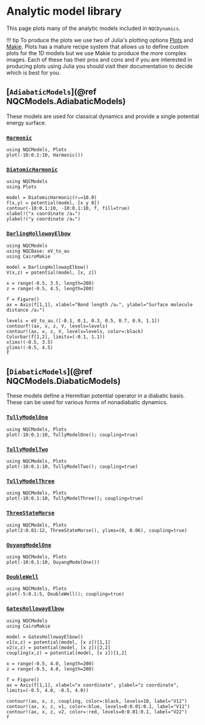 # Analytic model library

This page plots many of the analytic models included in `NQCDynamics`.

!!! tip 
    To produce the plots we use two of Julia's plotting options [Plots](http://docs.juliaplots.org/latest/)
    and [Makie](https://makie.juliaplots.org/dev/).
    Plots has a mature recipe system that allows us to define custom plots for the 1D models
    but we use Makie to produce the more complex images.
    Each of these has their pros and cons and if you are interested in producing plots
    using Julia you should visit their documentation to decide which is best for you.

## [`AdiabaticModels`](@ref NQCModels.AdiabaticModels)
These models are used for classical dynamics and provide a single potential energy surface.

### [`Harmonic`](@ref)
```@example
using NQCModels, Plots
plot(-10:0.1:10, Harmonic())
```

### [`DiatomicHarmonic`](@ref)

```@example
using NQCModels
using Plots

model = DiatomicHarmonic(r₀=10.0)
f(x,y) = potential(model, [x y 0])
contour(-10:0.1:10, -10:0.1:10, f, fill=true)
xlabel!("x coordinate /a₀")
ylabel!("y coordinate /a₀")
```

### [`DarlingHollowayElbow`](@ref)

```@example
using NQCModels
using NQCBase: eV_to_au
using CairoMakie

model = DarlingHollowayElbow()
V(x,z) = potential(model, [x, z])

x = range(-0.5, 3.5, length=200)
z = range(-0.5, 4.5, length=200)

f = Figure()
ax = Axis(f[1,1], xlabel="Bond length /a₀", ylabel="Surface molecule distance /a₀")

levels = eV_to_au.([-0.1, 0.1, 0.3, 0.5, 0.7, 0.9, 1.1])
contourf!(ax, x, z, V, levels=levels)
contour!(ax, x, z, V, levels=levels, color=:black)
Colorbar(f[1,2], limits=(-0.1, 1.1))
xlims!(-0.5, 3.5)
ylims!(-0.5, 4.5)
f
```

## [`DiabaticModels`](@ref NQCModels.DiabaticModels)
These models define a Hermitian potential operator in a diabatic basis.
These can be used for various forms of nonadiabatic dynamics.

### [`TullyModelOne`](@ref)
```@example
using NQCModels, Plots
plot(-10:0.1:10, TullyModelOne(); coupling=true)
```
### [`TullyModelTwo`](@ref)
```@example
using NQCModels, Plots
plot(-10:0.1:10, TullyModelTwo(); coupling=true)
```
### [`TullyModelThree`](@ref)
```@example
using NQCModels, Plots
plot(-10:0.1:10, TullyModelThree(); coupling=true)
```
### [`ThreeStateMorse`](@ref)
```@example
using NQCModels, Plots
plot(2:0.01:12, ThreeStateMorse(), ylims=(0, 0.06), coupling=true)
```
### [`OuyangModelOne`](@ref)
```@example
using NQCModels, Plots
plot(-10:0.1:10, OuyangModelOne())
```
### [`DoubleWell`](@ref)
```@example
using NQCModels, Plots
plot(-5:0.1:5, DoubleWell(); coupling=true)
```
### [`GatesHollowayElbow`](@ref)
```@example
using NQCModels
using CairoMakie

model = GatesHollowayElbow()
v1(x,z) = potential(model, [x z])[1,1]
v2(x,z) = potential(model, [x z])[2,2]
coupling(x,z) = potential(model, [x z])[1,2]

x = range(-0.5, 4.0, length=200)
z = range(-0.5, 4.0, length=200)

f = Figure()
ax = Axis(f[1,1], xlabel="x coordinate", ylabel="z coordinate", limits=(-0.5, 4.0, -0.5, 4.0))

contour!(ax, x, z, coupling, color=:black, levels=10, label="V12")
contour!(ax, x, z, v1, color=:blue, levels=0:0.01:0.1, label="V11")
contour!(ax, x, z, v2, color=:red, levels=0:0.01:0.1, label="V22")
f
```
